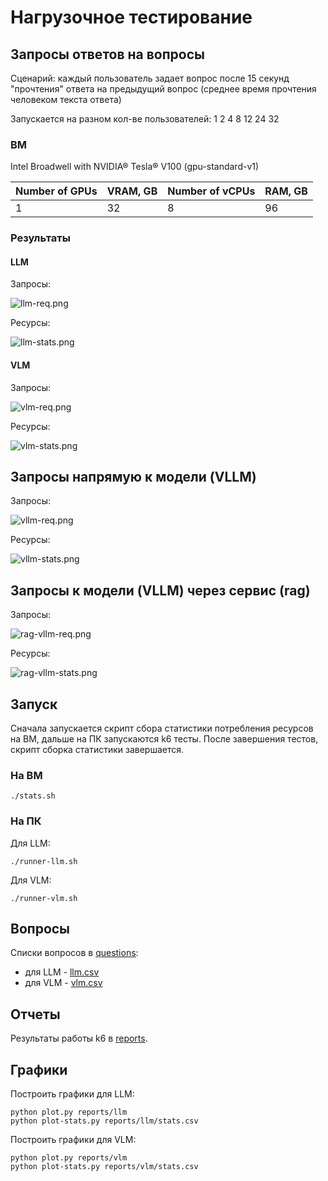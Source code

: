 # Нагрузочное тестирование

## Запросы ответов на вопросы

Сценарий: каждый пользователь задает вопрос после 15 секунд "прочтения" ответа на предыдущий вопрос
(среднее время прочтения человеком текста ответа)

Запускается на разном кол-ве пользователей: 1 2 4 8 12 24 32

### ВМ

Intel Broadwell with NVIDIA® Tesla® V100 (gpu-standard-v1)

| Number of GPUs | VRAM, GB | Number of vCPUs | RAM, GB |
|----------------|----------|-----------------|---------|
| 1              | 32       | 8               | 96      |

### Результаты

#### LLM

Запросы:

![llm-req.png](charts/llm-req.png)

Ресурсы:

![llm-stats.png](charts/llm-stats.png)

#### VLM

Запросы:

![vlm-req.png](charts/vlm-req.png)

Ресурсы:

![vlm-stats.png](charts/vlm-stats.png)

## Запросы напрямую к модели (VLLM)

Запросы:

![vllm-req.png](charts/vllm-req.png)

Ресурсы:

![vllm-stats.png](charts/vllm-stats.png)

## Запросы к модели (VLLM) через сервис (rag)

Запросы:

![rag-vllm-req.png](charts/rag-vllm-req.png)

Ресурсы:

![rag-vllm-stats.png](charts/rag-vllm-stats.png)

## Запуск

Сначала запускается скрипт сбора статистики потребления ресурсов на ВМ, дальше на ПК запускаются k6 тесты.
После завершения тестов, скрипт сборка статистики завершается.

### На ВМ

```shell
./stats.sh
```

### На ПК

Для LLM:

```shell
./runner-llm.sh
```

Для VLM:

```shell
./runner-vlm.sh
```

## Вопросы

Списки вопросов в [questions](questions):

- для LLM - [llm.csv](questions/llm.csv)
- для VLM - [vlm.csv](questions/vlm.csv)

## Отчеты

Результаты работы k6 в [reports](reports).

## Графики

Построить графики для LLM:

```shell
python plot.py reports/llm
python plot-stats.py reports/llm/stats.csv
```

Построить графики для VLM:

```shell
python plot.py reports/vlm
python plot-stats.py reports/vlm/stats.csv
```
